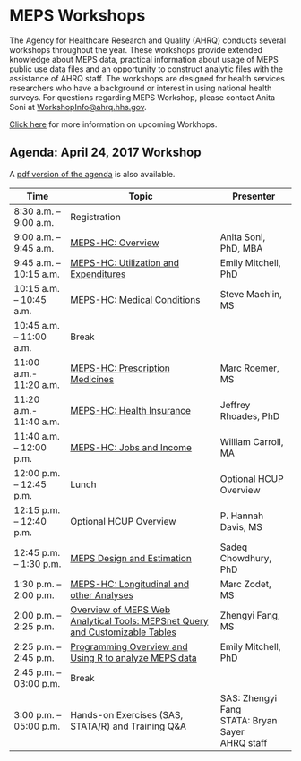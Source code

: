 # MEPS Workshops

The Agency for Healthcare Research and Quality (AHRQ) conducts several workshops throughout the year. These workshops provide extended knowledge about MEPS data, practical information about usage of MEPS public use data files and an opportunity to construct analytic files with the assistance of AHRQ staff. The workshops are designed for health services researchers who have a background or interest in using national health surveys. For questions regarding MEPS Workshop, please contact Anita Soni at [WorkshopInfo@ahrq.hhs.gov](mailto:WorkshopInfo@ahrq.hhs.gov).

[Click here](https://meps.ahrq.gov/about_meps/workshops_events.jsp) for more information on upcoming Workhops.

## Agenda: April 24, 2017 Workshop

A [pdf version of the agenda](Agenda_Final_April2017.pdf) is also available.

Time	| Topic |	Presenter
------|-------|----------
8:30 a.m. – 9:00 a.m.  | Registration |
9:00 a.m. – 9:45 a.m.	 | [MEPS-HC: Overview](01%20MEPS-HC%20Overview.pdf)	| Anita Soni, PhD, MBA
9:45 a.m. – 10:15 a.m. | [MEPS-HC: Utilization and Expenditures](02%20MEPS-HC%20Utilization.pdf)	|Emily Mitchell, PhD
10:15 a.m. – 10:45 a.m. |[MEPS-HC: Medical Conditions](03%20MEPS-HC%20Medical%20Conditions.pdf)	|Steve Machlin, MS
10:45 a.m. – 11:00 a.m.	|Break |
11:00 a.m.- 11:20 a.m.	|[MEPS-HC: Prescription Medicines](04%20MEPS-HC%20Prescription%20Meds.pdf)	|Marc Roemer, MS
11:20 a.m.- 11:40 a.m.	|[MEPS-HC: Health Insurance](05%20MEPS-HC%20Health%20Insurance.pdf)	|Jeffrey Rhoades, PhD
11:40 a.m. – 12:00 p.m.	|[MEPS-HC: Jobs and Income](06%20MEPS-HC%20JOBS.pdf)	|William Carroll, MA
12:00 p.m. – 12:45 p.m. | Lunch |	Optional HCUP Overview
12:15 p.m. – 12:40 p.m. | Optional HCUP Overview	|P. Hannah Davis, MS
12:45 p.m. – 1:30 p.m. |	[MEPS Design and Estimation](07%20MEPS-HC%20Design%20and%20Estimation.pdf)	|Sadeq Chowdhury, PhD
 1:30 p.m. – 2:00 p.m.|	[MEPS-HC: Longitudinal and other Analyses](08%20MEPS-HC%20Longitudinal-OtherAnalyses.pdf)	|Marc Zodet, MS
 2:00 p.m. – 2:25 p.m. |	[Overview of MEPS Web Analytical Tools: MEPSnet Query and Customizable Tables](09%20MEPS-HC%20Web%20Analytical%20Tools_2014%20data.pdf)	|Zhengyi Fang, MS
2:25 p.m. – 2:45 p.m.	|[Programming Overview and Using R to analyze MEPS data](10%20MEPS-HC%20Programming%20Overview.pdf)	|Emily Mitchell, PhD
2:45 p.m. – 03:00 p.m.|	Break |
3:00 p.m. – 05:00 p.m.	|Hands-on Exercises (SAS, STATA/R) and Training Q&A	|SAS: Zhengyi Fang<br>STATA: Bryan Sayer<br>AHRQ staff
